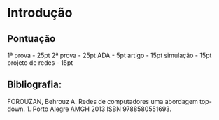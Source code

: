 # Introdução

## Pontuação

1ª prova - 25pt
2ª prova - 25pt 
ADA - 5pt
artigo - 15pt
simulação - 15pt
projeto de redes - 15pt

## Bibliografia: 

FOROUZAN, Behrouz A. Redes de computadores uma abordagem top-down. 1. Porto Alegre AMGH 2013 ISBN 9788580551693.